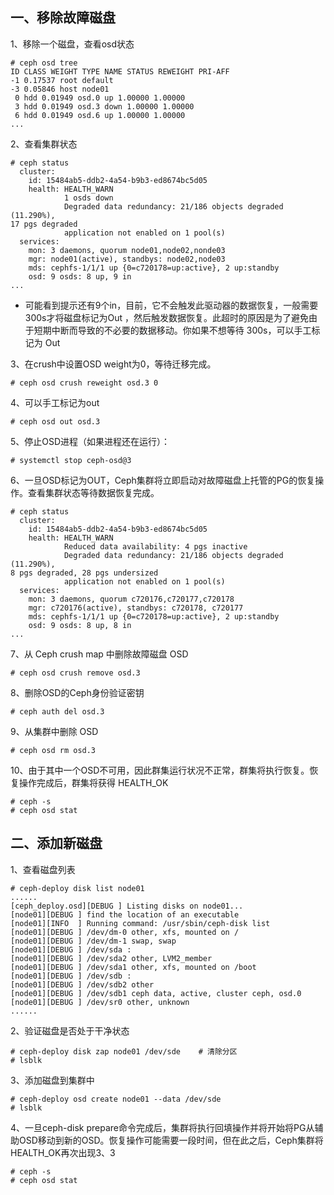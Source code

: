 一、移除故障磁盘  
---

1、移除一个磁盘，查看osd状态
```
# ceph osd tree
ID CLASS WEIGHT TYPE NAME STATUS REWEIGHT PRI-AFF
-1 0.17537 root default
-3 0.05846 host node01
 0 hdd 0.01949 osd.0 up 1.00000 1.00000
 3 hdd 0.01949 osd.3 down 1.00000 1.00000
 6 hdd 0.01949 osd.6 up 1.00000 1.00000
...
```

2、查看集群状态
```
# ceph status
  cluster:
    id: 15484ab5-ddb2-4a54-b9b3-ed8674bc5d05
    health: HEALTH_WARN
            1 osds down
            Degraded data redundancy: 21/186 objects degraded (11.290%),
17 pgs degraded
            application not enabled on 1 pool(s)
  services:
    mon: 3 daemons, quorum node01,node02,nonde03
    mgr: node01(active), standbys: node02,node03
    mds: cephfs-1/1/1 up {0=c720178=up:active}, 2 up:standby
    osd: 9 osds: 8 up, 9 in
...
```
- 可能看到提示还有9个in，目前，它不会触发此驱动器的数据恢复，一般需要300s才将磁盘标记为Out ，然后触发数据恢复。此超时的原因是为了避免由于短期中断而导致的不必要的数据移动。你如果不想等待 300s，可以手工标记为 Out  

3、在crush中设置OSD weight为0，等待迁移完成。
```
# ceph osd crush reweight osd.3 0
```

4、可以手工标记为out
```
# ceph osd out osd.3
```

5、停止OSD进程（如果进程还在运行）：
```
# systemctl stop ceph-osd@3
```

6、一旦OSD标记为OUT，Ceph集群将立即启动对故障磁盘上托管的PG的恢复操作。查看集群状态等待数据恢复完成。
```
# ceph status
  cluster:
    id: 15484ab5-ddb2-4a54-b9b3-ed8674bc5d05
    health: HEALTH_WARN
            Reduced data availability: 4 pgs inactive
            Degraded data redundancy: 21/186 objects degraded (11.290%),
8 pgs degraded, 28 pgs undersized
            application not enabled on 1 pool(s)
  services:
    mon: 3 daemons, quorum c720176,c720177,c720178
    mgr: c720176(active), standbys: c720178, c720177
    mds: cephfs-1/1/1 up {0=c720178=up:active}, 2 up:standby
    osd: 9 osds: 8 up, 8 in
...
```  

7、从 Ceph crush map 中删除故障磁盘 OSD
```
# ceph osd crush remove osd.3
```

8、删除OSD的Ceph身份验证密钥
```
# ceph auth del osd.3
```

9、从集群中删除 OSD
```
# ceph osd rm osd.3
```

10、由于其中一个OSD不可用，因此群集运行状况不正常，群集将执行恢复。恢复操作完成后，群集将获得 HEALTH_OK
```
# ceph -s
# ceph osd stat
```


二、添加新磁盘
---

1、查看磁盘列表
```
# ceph-deploy disk list node01
......
[ceph_deploy.osd][DEBUG ] Listing disks on node01...
[node01][DEBUG ] find the location of an executable
[node01][INFO  ] Running command: /usr/sbin/ceph-disk list
[node01][DEBUG ] /dev/dm-0 other, xfs, mounted on /
[node01][DEBUG ] /dev/dm-1 swap, swap
[node01][DEBUG ] /dev/sda :
[node01][DEBUG ] /dev/sda2 other, LVM2_member
[node01][DEBUG ] /dev/sda1 other, xfs, mounted on /boot
[node01][DEBUG ] /dev/sdb :
[node01][DEBUG ] /dev/sdb2 other
[node01][DEBUG ] /dev/sdb1 ceph data, active, cluster ceph, osd.0
[node01][DEBUG ] /dev/sr0 other, unknown
......
```

2、验证磁盘是否处于干净状态
```
# ceph-deploy disk zap node01 /dev/sde    # 清除分区
# lsblk
```

3、添加磁盘到集群中
```
# ceph-deploy osd create node01 --data /dev/sde
# lsblk
```

4、一旦ceph-disk prepare命令完成后，集群将执行回填操作并将开始将PG从辅助OSD移动到新的OSD。恢复操作可能需要一段时间，但在此之后，Ceph集群将HEALTH_OK再次出现3、3
```
# ceph -s
# ceph osd stat
```
